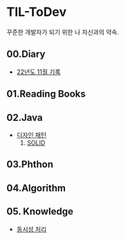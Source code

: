 # TIL-ToDev
꾸준한 개발자가 되기 위한 나 자신과의 약속.

## 00.Diary
- [22년도 11월 기록](00.Diary/2022-11)
## 01.Reading Books

## 02.Java
- [디자인 패턴](02.JAVA/01.DesignPattern/)
    1. [SOLID](./02.JAVA/01.DesignPattern/SOLID.md)
## 03.Phthon

## 04.Algorithm

## 05. Knowledge
- [동시성 처리](05.Knowledge/01.Concurrency.md)
